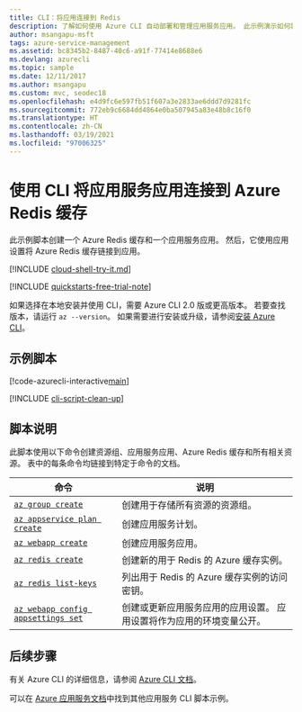 ```yaml
---
title: CLI：将应用连接到 Redis
description: 了解如何使用 Azure CLI 自动部署和管理应用服务应用。 此示例演示如何将应用连接到 Azure Cache for Redis。
author: msangapu-msft
tags: azure-service-management
ms.assetid: bc8345b2-8487-40c6-a91f-77414e8688e6
ms.devlang: azurecli
ms.topic: sample
ms.date: 12/11/2017
ms.author: msangapu
ms.custom: mvc, seodec18
ms.openlocfilehash: e4d9fc6e597fb51f607a3e2833ae6ddd7d9281fc
ms.sourcegitcommit: 772eb9c6684dd4864e0ba507945a83e48b8c16f0
ms.translationtype: HT
ms.contentlocale: zh-CN
ms.lasthandoff: 03/19/2021
ms.locfileid: "97006325"
---
```

# <a name="connect-an-app-service-app-to-an-azure-cache-for-redis-using-cli"></a>使用 CLI 将应用服务应用连接到 Azure Redis 缓存

此示例脚本创建一个 Azure Redis 缓存和一个应用服务应用。 然后，它使用应用设置将 Azure Redis 缓存链接到应用。

[!INCLUDE [cloud-shell-try-it.md](../../../includes/cloud-shell-try-it.md)]

[!INCLUDE [quickstarts-free-trial-note](../../../includes/quickstarts-free-trial-note.md)]

如果选择在本地安装并使用 CLI，需要 Azure CLI 2.0 版或更高版本。 若要查找版本，请运行 `az --version`。 如果需要进行安装或升级，请参阅[安装 Azure CLI]( /cli/azure/install-azure-cli)。

## <a name="sample-script"></a>示例脚本

[!code-azurecli-interactive[main](../../../cli_scripts/app-service/connect-to-redis/connect-to-redis.sh "Azure Cache for Redis")]

[!INCLUDE [cli-script-clean-up](../../../includes/cli-script-clean-up.md)]

## <a name="script-explanation"></a>脚本说明

此脚本使用以下命令创建资源组、应用服务应用、Azure Redis 缓存和所有相关资源。 表中的每条命令均链接到特定于命令的文档。

| 命令 | 说明 |
|---|---|
| [`az group create`](/cli/azure/group#az-group-create) | 创建用于存储所有资源的资源组。 |
| [`az appservice plan create`](/cli/azure/appservice/plan#az-appservice-plan-create) | 创建应用服务计划。 |
| [`az webapp create`](/cli/azure/webapp#az-webapp-create) | 创建应用服务应用。 |
| [`az redis create`](/cli/azure/redis#az-redis-create) | 创建新的用于 Redis 的 Azure 缓存实例。 |
| [`az redis list-keys`](/cli/azure/redis#az-redis-list-keys) | 列出用于 Redis 的 Azure 缓存实例的访问密钥。 |
| [`az webapp config appsettings set`](/cli/azure/webapp/config/appsettings#az-webapp-config-appsettings-set) | 创建或更新应用服务应用的应用设置。 应用设置将作为应用的环境变量公开。 |

## <a name="next-steps"></a>后续步骤

有关 Azure CLI 的详细信息，请参阅 [Azure CLI 文档](/cli/azure)。

可以在 [Azure 应用服务文档](../samples-cli.md)中找到其他应用服务 CLI 脚本示例。
